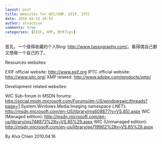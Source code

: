 ```yaml
---
layout: post
title: Websites for WIC/XMP, EXIF, IPTC
date: 2010-04-16 20:54
author: alvachien
comments: true
categories: [EXIF, XMP, 技术Tips]
---
```

首先，一个值得收藏的个人Blog: <a href="http://www.tassography.com/"><span style="text-decoration: underline;"><span style="color: #810081;">http://www.tassography.com/</span></span></a>。看得偶自己都又想做一个自己的了。
 
Resources websites:


EXIF official website: <a href="http://www.exif.org/"><span style="text-decoration: underline;"><span style="color: #800080;">http://www.exif.org</span></span></a>
<a href="http://www.exif.org/"></a>IPTC official website: <a href="http://www.iptc.org/"><span style="text-decoration: underline;"><span style="color: #0066cc;">http://www.iptc.org/</span></span></a>
XMP related: <a href="http://www.adobe.com/products/xmp/"><span style="text-decoration: underline;"><span style="color: #0066cc;">http://www.adobe.com/products/xmp/</span></span></a>
 
Development related websites:

WIC Sub-forum in MSDN forums: <a href="http://social.msdn.microsoft.com/Forums/en-US/windowswic/threads?page=1"><span style="text-decoration: underline;"><span style="color: #0000ff;">http://social.msdn.microsoft.com/Forums/en-US/windowswic/threads?page=1</span></span></a>
System.Windows.Media.Imaging namespace (.NET): <a href="http://msdn.microsoft.com/en-US/library/ms608877(v=VS.85).aspx"><span style="text-decoration: underline;"><span style="color: #0000ff;">http://msdn.microsoft.com/en-US/library/ms608877(v=VS.85).aspx</span></span></a>
WIC (Managed edition): <a href="http://msdn.microsoft.com/en-us/library/ms748873(v=VS.85).aspx"><span style="text-decoration: underline;"><span style="color: #0066cc;">http://msdn.microsoft.com/en-us/library/ms748873%28v=VS.85%29.aspx</span></span></a>
WIC (Unmanaged edition): <a href="http://msdn.microsoft.com/en-us/library/ee719902(v=VS.85).aspx">http://msdn.microsoft.com/en-us/library/ee719902%28v=VS.85%29.aspx</a>
 
By Alva Chien
2010.04.16
